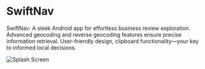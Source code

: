 # SwiftNav
 SwiftNav: A sleek Android app for effortless business review exploration. Advanced geocoding and reverse geocoding features ensure precise information retrieval. User-friendly design, clipboard functionality—your key to informed local decisions.

![Splash Screen](https://github.com/vm-123-prog/SwiftNav/assets/79893441/b7539886-2a4e-4c61-b76f-9b00644e2420)
